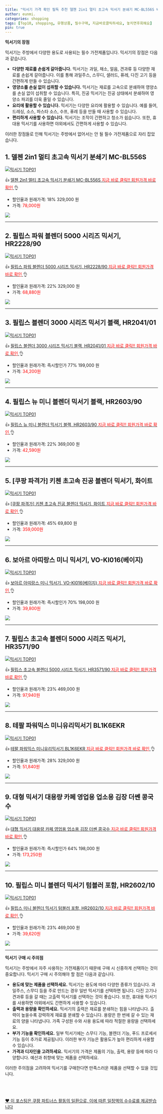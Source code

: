 ```yaml
---
title: "믹서기 가격 확인 필독 추천 델첸 2in1 멀티 초고속 믹서기 분쇄기 MC-BL556S 비교 장점 구매가이드"
author: eunmi.
categories: shopping
tags: [Top10, shopping, 유행상품, 필수구매, 지금바로클릭하세요, 놓치면후회해요]
pin: true
---
```

**믹서기의 장점**

믹서기는 주방에서 다양한 용도로 사용되는 필수 가전제품입니다. 믹서기의 장점은 다음과 같습니다.

* **다양한 재료를 손쉽게 갈아줍니다.** 믹서기는 과일, 채소, 얼음, 견과류 등 다양한 재료를 손쉽게 갈아줍니다. 이를 통해 과일주스, 스무디, 샐러드, 퓨레, 다진 고기 등을 간편하게 만들 수 있습니다.
* **영양소를 손실 없이 섭취할 수 있습니다.** 믹서기는 재료를 고속으로 분쇄하여 영양소를 손실 없이 섭취할 수 있습니다. 특히, 진공 믹서기는 진공 상태에서 분쇄하여 영양소 파괴를 더욱 줄일 수 있습니다.
* **요리에 활용할 수 있습니다.** 믹서기는 다양한 요리에 활용할 수 있습니다. 예를 들어, 드레싱, 소스, 파스타 소스, 수프, 퓨레 등을 만들 때 사용할 수 있습니다.
* **편리하게 사용할 수 있습니다.** 믹서기는 조작이 간편하고 청소가 쉽습니다. 또한, 휴대용 믹서기를 사용하면 야외에서도 간편하게 사용할 수 있습니다.

이러한 장점들로 인해 믹서기는 주방에서 없어서는 안 될 필수 가전제품으로 자리 잡았습니다.

   

## 1. 델첸 2in1 멀티 초고속 믹서기 분쇄기 MC-BL556S

[![믹서기 TOP01](https://thumbnail9.coupangcdn.com/thumbnails/remote/230x230ex/image/vendor_inventory/7f1d/e5bb4aacc98a80b61b8114561d7215e11e426de26e63f50b20117aa6e96e.jpg)](https://link.coupang.com/re/AFFSDP?lptag=AF3617701&subid=GithubCoopas&pageKey=4368473483&traceid=V0-153&itemId=5146126518&vendorItemId=83902103848)


👍 [델첸 2in1 멀티 초고속 믹서기 분쇄기 MC-BL556S <font color=red> 지금 바로 클릭!! 회원가격 바로 확인 </font> ](https://link.coupang.com/re/AFFSDP?lptag=AF3617701&subid=GithubCoopas&pageKey=4368473483&traceid=V0-153&itemId=5146126518&vendorItemId=83902103848) 👌 


- 할인율과 원래가격: 18%  329,000   원
- 가격: <span style='color:red'>78,000원</span>

[![](/discount_price.png)](https://link.coupang.com/re/AFFSDP?lptag=AF3617701&subid=GithubCoopas&pageKey=4368473483&traceid=V0-153&itemId=5146126518&vendorItemId=83902103848)

---


   

## 2. 필립스 파워 블렌더 5000 시리즈 믹서기, HR2228/90

[![믹서기 TOP01](https://thumbnail7.coupangcdn.com/thumbnails/remote/230x230ex/image/retail/images/555154089600965-e636c56d-a819-47ef-89d8-db41d5efb2e8.jpg)](https://link.coupang.com/re/AFFSDP?lptag=AF3617701&subid=GithubCoopas&pageKey=4362413468&traceid=V0-153&itemId=5132118055&vendorItemId=72441522122)


👍 [필립스 파워 블렌더 5000 시리즈 믹서기, HR2228/90 <font color=red> 지금 바로 클릭!! 회원가격 바로 확인 </font> ](https://link.coupang.com/re/AFFSDP?lptag=AF3617701&subid=GithubCoopas&pageKey=4362413468&traceid=V0-153&itemId=5132118055&vendorItemId=72441522122) 👌 


- 할인율과 원래가격: 22%  329,000   원
- 가격: <span style='color:red'>68,880원</span>

[![](/discount_price.png)](https://link.coupang.com/re/AFFSDP?lptag=AF3617701&subid=GithubCoopas&pageKey=4362413468&traceid=V0-153&itemId=5132118055&vendorItemId=72441522122)

---


   

## 3. 필립스 블렌더 3000 시리즈 믹서기 블랙, HR2041/01

[![믹서기 TOP01](https://thumbnail9.coupangcdn.com/thumbnails/remote/230x230ex/image/retail/images/9169190101724671-b8775368-6ba5-4708-8e95-edd3be140821.jpg)](https://link.coupang.com/re/AFFSDP?lptag=AF3617701&subid=GithubCoopas&pageKey=6269679489&traceid=V0-153&itemId=12814576608&vendorItemId=80080462134)


👍 [필립스 블렌더 3000 시리즈 믹서기 블랙, HR2041/01 <font color=red> 지금 바로 클릭!! 회원가격 바로 확인 </font> ](https://link.coupang.com/re/AFFSDP?lptag=AF3617701&subid=GithubCoopas&pageKey=6269679489&traceid=V0-153&itemId=12814576608&vendorItemId=80080462134) 👌 


- 할인율과 원래가격: 즉시할인가 77%  199,000   원
- 가격: <span style='color:red'>34,200원</span>

[![](/discount_price.png)](https://link.coupang.com/re/AFFSDP?lptag=AF3617701&subid=GithubCoopas&pageKey=6269679489&traceid=V0-153&itemId=12814576608&vendorItemId=80080462134)

---


   

## 4. 필립스 뉴 미니 블렌더 믹서기 블랙, HR2603/90

[![믹서기 TOP01](https://thumbnail7.coupangcdn.com/thumbnails/remote/230x230ex/image/retail/images/2414689735243015-39e755b3-95ad-4935-a37e-3d62a3e5c6ed.jpg)](https://link.coupang.com/re/AFFSDP?lptag=AF3617701&subid=GithubCoopas&pageKey=1413639819&traceid=V0-153&itemId=2450284826&vendorItemId=70443946977)


👍 [필립스 뉴 미니 블렌더 믹서기 블랙, HR2603/90 <font color=red> 지금 바로 클릭!! 회원가격 바로 확인 </font> ](https://link.coupang.com/re/AFFSDP?lptag=AF3617701&subid=GithubCoopas&pageKey=1413639819&traceid=V0-153&itemId=2450284826&vendorItemId=70443946977) 👌 


- 할인율과 원래가격: 22%  369,000   원
- 가격: <span style='color:red'>42,590원</span>

[![](/discount_price.png)](https://link.coupang.com/re/AFFSDP?lptag=AF3617701&subid=GithubCoopas&pageKey=1413639819&traceid=V0-153&itemId=2450284826&vendorItemId=70443946977)

---


   

## 5. [쿠팡 파격가] 키첸 초고속 진공 블렌더 믹서기, 화이트

[![믹서기 TOP01](https://thumbnail10.coupangcdn.com/thumbnails/remote/230x230ex/image/vendor_inventory/bb0d/c78d0bac72934e881194e8aecc18d07e02e1cbd424c30b0a05bb7373815c.jpg)](https://link.coupang.com/re/AFFSDP?lptag=AF3617701&subid=GithubCoopas&pageKey=7699019376&traceid=V0-153&itemId=20425179802&vendorItemId=80353814367)


👍 [[쿠팡 파격가] 키첸 초고속 진공 블렌더 믹서기, 화이트 <font color=red> 지금 바로 클릭!! 회원가격 바로 확인 </font> ](https://link.coupang.com/re/AFFSDP?lptag=AF3617701&subid=GithubCoopas&pageKey=7699019376&traceid=V0-153&itemId=20425179802&vendorItemId=80353814367) 👌 


- 할인율과 원래가격: 45%  69,800   원
- 가격: <span style='color:red'>359,000원</span>

[![](/discount_price.png)](https://link.coupang.com/re/AFFSDP?lptag=AF3617701&subid=GithubCoopas&pageKey=7699019376&traceid=V0-153&itemId=20425179802&vendorItemId=80353814367)

---


   

## 6. 보아르 아띠랑스 미니 믹서기, VO-KI016(베이지)

[![믹서기 TOP01](https://thumbnail8.coupangcdn.com/thumbnails/remote/230x230ex/image/retail/images/80076006527120-6ef8a964-b8b7-4185-837b-31360a39903e.jpg)](https://link.coupang.com/re/AFFSDP?lptag=AF3617701&subid=GithubCoopas&pageKey=2346683373&traceid=V0-153&itemId=4069293220&vendorItemId=72053373280)


👍 [보아르 아띠랑스 미니 믹서기, VO-KI016(베이지) <font color=red> 지금 바로 클릭!! 회원가격 바로 확인 </font> ](https://link.coupang.com/re/AFFSDP?lptag=AF3617701&subid=GithubCoopas&pageKey=2346683373&traceid=V0-153&itemId=4069293220&vendorItemId=72053373280) 👌 


- 할인율과 원래가격: 즉시할인가 70%  198,000   원
- 가격: <span style='color:red'>39,800원</span>

[![](/discount_price.png)](https://link.coupang.com/re/AFFSDP?lptag=AF3617701&subid=GithubCoopas&pageKey=2346683373&traceid=V0-153&itemId=4069293220&vendorItemId=72053373280)

---


   

## 7. 필립스 초고속 블렌더 5000 시리즈 믹서기, HR3571/90

[![믹서기 TOP01](https://thumbnail10.coupangcdn.com/thumbnails/remote/230x230ex/image/retail/images/9450101869114144-14c9fb95-9bb0-4cea-82c8-a4fd4b4c0633.jpg)](https://link.coupang.com/re/AFFSDP?lptag=AF3617701&subid=GithubCoopas&pageKey=2022326183&traceid=V0-153&itemId=3440091733&vendorItemId=71426555712)


👍 [필립스 초고속 블렌더 5000 시리즈 믹서기, HR3571/90 <font color=red> 지금 바로 클릭!! 회원가격 바로 확인 </font> ](https://link.coupang.com/re/AFFSDP?lptag=AF3617701&subid=GithubCoopas&pageKey=2022326183&traceid=V0-153&itemId=3440091733&vendorItemId=71426555712) 👌 


- 할인율과 원래가격: 23%  469,000   원
- 가격: <span style='color:red'>97,940원</span>

[![](/discount_price.png)](https://link.coupang.com/re/AFFSDP?lptag=AF3617701&subid=GithubCoopas&pageKey=2022326183&traceid=V0-153&itemId=3440091733&vendorItemId=71426555712)

---


   

## 8. 테팔 파워믹스 미니유리믹서기 BL1K6EKR

[![믹서기 TOP01](https://thumbnail7.coupangcdn.com/thumbnails/remote/230x230ex/image/retail/images/2011315541782290-d7d5d4e3-c023-469f-8a01-3f0d4942b87c.jpg)](https://link.coupang.com/re/AFFSDP?lptag=AF3617701&subid=GithubCoopas&pageKey=247919501&traceid=V0-153&itemId=784881775&vendorItemId=4988265685)


👍 [테팔 파워믹스 미니유리믹서기 BL1K6EKR <font color=red> 지금 바로 클릭!! 회원가격 바로 확인 </font> ](https://link.coupang.com/re/AFFSDP?lptag=AF3617701&subid=GithubCoopas&pageKey=247919501&traceid=V0-153&itemId=784881775&vendorItemId=4988265685) 👌 


- 할인율과 원래가격: 28%  329,000   원
- 가격: <span style='color:red'>51,840원</span>

[![](/discount_price.png)](https://link.coupang.com/re/AFFSDP?lptag=AF3617701&subid=GithubCoopas&pageKey=247919501&traceid=V0-153&itemId=784881775&vendorItemId=4988265685)

---


   

## 9. 대형 믹서기 대용량 카페 영업용 업소용 김장 더쎈 콩국수

[![믹서기 TOP01](https://thumbnail9.coupangcdn.com/thumbnails/remote/230x230ex/image/vendor_inventory/004e/1a5340ab422b02d3faafa8c0840370527e702d89adfae20dbc7907739edc.jpg)](https://link.coupang.com/re/AFFSDP?lptag=AF3617701&subid=GithubCoopas&pageKey=7403086522&traceid=V0-153&itemId=19165398086&vendorItemId=85694343754)


👍 [대형 믹서기 대용량 카페 영업용 업소용 김장 더쎈 콩국수 <font color=red> 지금 바로 클릭!! 회원가격 바로 확인 </font> ](https://link.coupang.com/re/AFFSDP?lptag=AF3617701&subid=GithubCoopas&pageKey=7403086522&traceid=V0-153&itemId=19165398086&vendorItemId=85694343754) 👌 


- 할인율과 원래가격: 즉시할인가 64%  198,000   원
- 가격: <span style='color:red'>173,250원</span>

[![](/discount_price.png)](https://link.coupang.com/re/AFFSDP?lptag=AF3617701&subid=GithubCoopas&pageKey=7403086522&traceid=V0-153&itemId=19165398086&vendorItemId=85694343754)

---


   

## 10. 필립스 미니 블렌더 믹서기 텀블러 포함, HR2602/10

[![믹서기 TOP01](https://thumbnail8.coupangcdn.com/thumbnails/remote/230x230ex/image/retail/images/8994652187738377-04dc6943-4f5b-43d6-ad93-20280bd4b922.jpg)](https://link.coupang.com/re/AFFSDP?lptag=AF3617701&subid=GithubCoopas&pageKey=328338423&traceid=V0-153&itemId=1050236727&vendorItemId=5516163214)


👍 [필립스 미니 블렌더 믹서기 텀블러 포함, HR2602/10 <font color=red> 지금 바로 클릭!! 회원가격 바로 확인 </font> ](https://link.coupang.com/re/AFFSDP?lptag=AF3617701&subid=GithubCoopas&pageKey=328338423&traceid=V0-153&itemId=1050236727&vendorItemId=5516163214) 👌 


- 할인율과 원래가격: 23%  469,000   원
- 가격: <span style='color:red'>39,620원</span>

[![](/discount_price.png)](https://link.coupang.com/re/AFFSDP?lptag=AF3617701&subid=GithubCoopas&pageKey=328338423&traceid=V0-153&itemId=1050236727&vendorItemId=5516163214)

---
**믹서기 구매 시 주의점**

믹서기는 주방에서 자주 사용하는 가전제품이기 때문에 구매 시 신중하게 선택하는 것이 중요합니다. 믹서기 구매 시 주의해야 할 점은 다음과 같습니다.

* **용도에 맞는 제품을 선택하세요.** 믹서기는 용도에 따라 다양한 종류가 있습니다. 과일주스, 스무디 등을 주로 만드는 경우 일반 믹서기를 선택하면 됩니다. 다진 고기나 견과류 등을 갈 때는 고출력 믹서기를 선택하는 것이 좋습니다. 또한, 휴대용 믹서기를 사용하면 야외에서도 간편하게 사용할 수 있습니다.
* **출력과 용량을 확인하세요.** 믹서기의 출력은 재료를 분쇄하는 힘을 나타냅니다. 출력이 높을수록 강력하게 재료를 분쇄할 수 있습니다. 용량은 한 번에 갈 수 있는 재료의 양을 나타냅니다. 가족 구성원 수와 사용 용도에 따라 적절한 용량을 선택하세요.
* **부가 기능을 확인하세요.** 일부 믹서기에는 스무디 기능, 블렌더 기능, 푸드 프로세서 기능 등이 추가로 제공됩니다. 이러한 부가 기능은 활용도가 높아 편리하게 사용할 수 있습니다.
* **가격과 디자인을 고려하세요.** 믹서기의 가격은 제품의 기능, 출력, 용량 등에 따라 다양합니다. 예산과 취향에 맞는 제품을 선택하세요.

이러한 주의점을 고려하여 믹서기를 구매한다면 만족스러운 제품을 선택할 수 있을 것입니다.<br><br><br><br><br> [ ❤  이 포스팅은 쿠팡 파트너스 활동의 일환으로, 이에 따른 일정액의 수수료를 제공받습니다](https://link.coupang.com/a/bcEFyh)